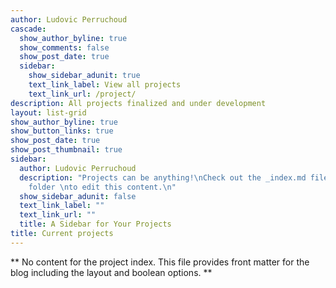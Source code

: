 ```yaml
---
author: Ludovic Perruchoud
cascade:
  show_author_byline: true
  show_comments: false
  show_post_date: true
  sidebar:
    show_sidebar_adunit: true
    text_link_label: View all projects
    text_link_url: /project/
description: All projects finalized and under development
layout: list-grid
show_author_byline: true
show_button_links: true
show_post_date: true
show_post_thumbnail: true
sidebar:
  author: Ludovic Perruchoud
  description: "Projects can be anything!\nCheck out the _index.md file in the /project
    folder \nto edit this content.\n"
  show_sidebar_adunit: false
  text_link_label: ""
  text_link_url: ""
  title: A Sidebar for Your Projects
title: Current projects
---
```


** No content for the project index. This file provides front matter for the blog including the layout and boolean options. **
